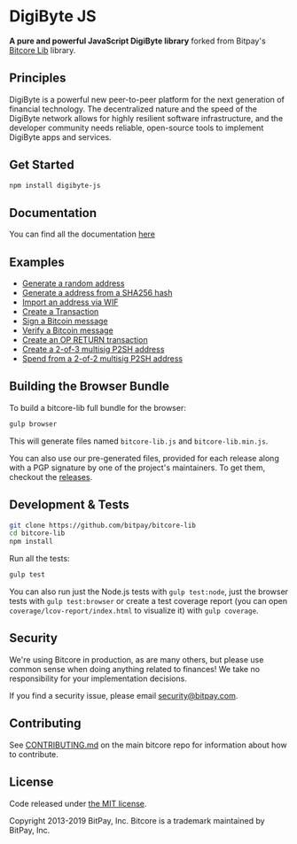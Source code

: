 # DigiByte JS

**A pure and powerful JavaScript DigiByte library** forked from Bitpay's [Bitcore Lib](https://github.com/bitpay/bitcore/tree/master/packages/bitcore-lib) library.

## Principles

DigiByte is a powerful new peer-to-peer platform for the next generation of financial technology. The decentralized nature and the speed of the DigiByte network allows for highly resilient software infrastructure, and the developer community needs reliable, open-source tools to implement DigiByte apps and services.

## Get Started

```sh
npm install digibyte-js
```

## Documentation

You can find all the documentation [here](https://github.com/RenzoDD/digibyte-js/tree/develop/src/docs)

## Examples

- [Generate a random address](docs/examples.md#generate-a-random-address)
- [Generate a address from a SHA256 hash](docs/examples.md#generate-a-address-from-a-sha256-hash)
- [Import an address via WIF](docs/examples.md#import-an-address-via-wif)
- [Create a Transaction](docs/examples.md#create-a-transaction)
- [Sign a Bitcoin message](docs/examples.md#sign-a-bitcoin-message)
- [Verify a Bitcoin message](docs/examples.md#verify-a-bitcoin-message)
- [Create an OP RETURN transaction](docs/examples.md#create-an-op-return-transaction)
- [Create a 2-of-3 multisig P2SH address](docs/examples.md#create-a-2-of-3-multisig-p2sh-address)
- [Spend from a 2-of-2 multisig P2SH address](docs/examples.md#spend-from-a-2-of-2-multisig-p2sh-address)

## Building the Browser Bundle

To build a bitcore-lib full bundle for the browser:

```sh
gulp browser
```

This will generate files named `bitcore-lib.js` and `bitcore-lib.min.js`.

You can also use our pre-generated files, provided for each release along with a PGP signature by one of the project's maintainers. To get them, checkout the [releases](https://github.com/bitpay/bitcore/blob/master/packages/bitcore-lib/CHANGELOG.md).

## Development & Tests

```sh
git clone https://github.com/bitpay/bitcore-lib
cd bitcore-lib
npm install
```

Run all the tests:

```sh
gulp test
```

You can also run just the Node.js tests with `gulp test:node`, just the browser tests with `gulp test:browser` or create a test coverage report (you can open `coverage/lcov-report/index.html` to visualize it) with `gulp coverage`.

## Security

We're using Bitcore in production, as are many others, but please use common sense when doing anything related to finances! We take no responsibility for your implementation decisions.

If you find a security issue, please email security@bitpay.com.

## Contributing

See [CONTRIBUTING.md](https://github.com/bitpay/bitcore/blob/master/Contributing.md) on the main bitcore repo for information about how to contribute.

## License

Code released under [the MIT license](https://github.com/bitpay/bitcore/blob/master/LICENSE).

Copyright 2013-2019 BitPay, Inc. Bitcore is a trademark maintained by BitPay, Inc.
